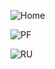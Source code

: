 




![Home](https://github.com/KatarinaOldakowski/IT_Support/assets/128411602/5a450a7c-c201-4bd1-bd43-eccbec8bd92a)













![PF](https://github.com/KatarinaOldakowski/IT_Support/assets/128411602/f968befe-70e3-4008-86c2-efee648c2c56)







![RU](https://github.com/KatarinaOldakowski/IT_Support/assets/128411602/8d6b348f-5f77-4c36-af2e-e5f46e425d85)
